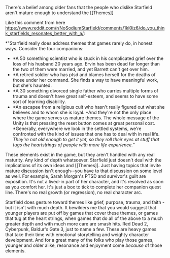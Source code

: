 There's a belief among older fans that the people who dislike Starfield aren't mature enough to understand the [[Themes]]

Like this comment from here https://www.reddit.com/r/NoSodiumStarfield/comments/1kl0iz6/do_you_think_starfields_resonates_better_with_a/:

*"Starfield really does address themes that games rarely do, in honest ways.
Consider the four companions:
- *A 50 something scientist who is stuck in his complicated grief over the loss of his husband 20 years ago. Ervin has been dead far longer than the two of them were married, and yet Barrett can't get over him.
- *A retired soldier who has ptsd and blames herself for the deaths of those under her command. She finds a way to have meaningful work, but she's haunted.
- *A 30 something divorced single father who carries multiple forms of trauma and doesn't have great self-esteem, and seems to have some sort of learning disability.
- *An escapee from a religious cult who hasn't really figured out what she believes and to whom she is loyal.
*And they're not the only place where the game serves us mature themes. The whole message of the Unity is that pressing the reset button comes at great personal cost.
*Generally, everywhere we look in the settled systems, we're confronted with the kind of issues that one has to deal with in real life.
*They're not old enough to get it yet, so they roll their eyes at stuff that tugs the heartstrings of people with more life experience.*"

These elements exist in the game, but they aren't handled with any real maturity.
Any kind of depth whatsoever. Starfield just doesn't deal with the implications of its own ideas and [[Themes]].
Just having topics that invite mature discussion isn't enough--you have to that discussion on some level as well.
For example, Sarah Morgan's PTSD and survivor's guilt are exposition. It's not a lived-in part of her character, and it's resolved as soon as you comfort her. It's just a box to tick to complete her companion quest line. There's no real growth (or regression), no real character arc.

Starfield does gesture toward themes like grief, purpose, trauma, and faith - but it isn't with much depth. It bewilders me that you would suggest that younger players are put off by games that cover these themes, or games that tug at the heart strings, when games that do all of the above to a much greater depth and with much more care are smash hits. Red Dead 2, Cyberpunk, Baldur's Gate 3, just to name a few. These are heavy games that take their time with emotional storytelling and weighty character development. And for a great many of the folks who play those games, younger and older alike, resonance and enjoyment come *because* of those elements.

